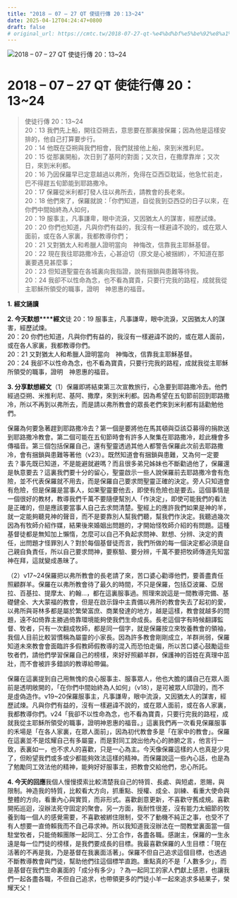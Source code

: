 ```yaml
---
title: "2018 – 07 – 27 QT 使徒行傳 20：13~24"
date: 2025-04-12T04:24:47+0800
draft: false
# original_url: https://cmtc.tw/2018-07-27-qt-%e4%bd%bf%e5%be%92%e8%a1%8c%e5%82%b3-20%ef%bc%9a1324
---
```


![2018 – 07 – 27 QT 使徒行傳 20：13\~24](/images/qt.jpg   "2018 – 07 – 27 QT 使徒行傳 20：13\~24")

# 2018 – 07 – 27 QT 使徒行傳 20：13\~24

> 使徒行傳 20：13\~24  
> 20：13 我們先上船，開往亞朔去，意思要在那裏接保羅；因為他是這樣安排的，他自己打算要步行。  
> 20：14 他既在亞朔與我們相會，我們就接他上船，來到米推利尼。  
> 20：15 從那裏開船，次日到了基阿的對面；又次日，在撒摩靠岸；又次日，來到米利都。  
> 20：16 乃因保羅早已定意越過以弗所，免得在亞西亞耽延，他急忙前走，巴不得趕五旬節能到耶路撒冷。  
> 20：17 保羅從米利都打發人往以弗所去，請教會的長老來。  
> 20：18 他們來了，保羅就說：「你們知道，自從我到亞西亞的日子以來，在你們中間始終為人如何，  
> 20：19 服事主，凡事謙卑，眼中流淚，又因猶太人的謀害，經歷試煉。  
> 20：20 你們也知道，凡與你們有益的，我沒有一樣避諱不說的，或在眾人面前，或在各人家裏，我都教導你們；  
> 20：21 又對猶太人和希臘人證明當向　神悔改，信靠我主耶穌基督。  
> 20：22 現在我往耶路撒冷去，心甚迫切（原文是心被捆綁），不知道在那裏要遇見甚麼事；  
> 20：23 但知道聖靈在各城裏向我指證，說有捆鎖與患難等待我。  
> 20：24 我卻不以性命為念，也不看為寶貴，只要行完我的路程，成就我從主耶穌所領受的職事，證明　神恩惠的福音。

**1.** **經文誦讀**

**2. 今天默想****經文**徒 20：19 服事主，凡事謙卑，眼中流淚，又因猶太人的謀害，經歷試煉。  
20：20 你們也知道，凡與你們有益的，我沒有一樣避諱不說的，或在眾人面前，或在各人家裏，我都教導你們。  
20：21 又對猶太人和希臘人證明當向　神悔改，信靠我主耶穌基督。  
20：24 我卻不以性命為念，也不看為寶貴，只要行完我的路程，成就我從主耶穌所領受的職事，證明　神恩惠的福音。

**3. 分享默想經文**（1）保羅即將結束第三次宣教旅行，心急要到耶路撒冷去。他們經過亞朔、米推利尼、基阿、撒摩，來到米利都。因為希望在五旬節前回到耶路撒冷，所以不再到以弗所去，而是請以弗所教會的眾長老們來到米利都有話勸勉他們。

保羅為何要急著趕到耶路撒冷去？第一個是要將他在馬其頓與亞該亞募得的捐款送到耶路撒冷教會。第二個可能在五旬節時會有許多人聚集在耶路撒冷，趁此機會多傳福音。第三個包括保羅自己，還有聖靈透過其他人都警告保羅此次前去耶路撒冷，會有捆鎖與患難等著他（v23）。既然知道會有捆鎖與患難，又為何一定要去？事先既已知道，不是能避就避嗎？而且很多弟兄姊妹也不斷勸過他了，保羅還是執意要去？這裏我們要十分的留心，聖靈啟示一些人說保羅前去耶路撒冷會有危險，並不代表保羅就不用去，而是保羅自己要求問聖靈正確的決定。旁人只知道會有危險，但是保羅是當事人，如果聖靈要他去，即使有危險也是要去。這個事情是一個很好的教材，教導我們千萬不要隨便幫別人「作決定」，即使可能我們的看法是正確的，但是應該要當事人自己去求問清楚。聖經上的應許我們如果是神的羊，就一定能夠聽見神的聲音，而不是要靠別人幫我們聽，幫我們作決定。我聽過幾次因為有牧師介紹作媒，結果後來婚姻出問題的，才開始怪牧師介紹的有問題。這種基督徒都是無知加上懶惰，怎麼可以自己不負起求問神、默想、分辨、決定的責任，出問題才怪罪別人？對於每個基督徒而言，我們所做的每一個決定都必須是自己親自負責任，所以自己要求問神，要察驗、要分辨，千萬不要把牧師傳道先知當神在拜，這就變成愚昧了。

（2）v17\~24保羅把以弗所教會的長老請了來，苦口婆心勸導他們，要善盡責任照顧群羊。保羅在以弗所教會待了最久的時間，不只是保羅，包括亞波羅、亞居拉、百基拉、提摩太、約翰…，都在這裏服事過。照理來說這是一間教導完備、基礎健全、大大蒙福的教會，但是在啟示錄中主責備以弗所的教會失去了起初的愛，以弗所與哥林多都是屬於繁榮富庶、商業發達的地方，越是這樣，教會就越多的問題，遠不如倚靠主勝過倚靠環境能夠使我們生命成長。長老這個字有時候翻譯監督、牧者，只有一次翻成牧師，都是同一個字，就是保羅按立來牧養教會的領袖，我個人目前比較習慣稱為屬靈的小家長。因為許多教會剛剛成立，羊群尚弱，保羅知道未來教會會面臨許多假教師假教導的混入而恐怕走偏，所以苦口婆心鼓勵這些牧者們，請他們學習保羅自己的榜樣，來好好照顧羊群，保護神的百姓在真理中茁壯，而不會被許多錯誤的教導給帶偏。

保羅在這裏提到自己用無愧的良心服事主、服事眾人，他也大膽的講自己在眾人面前是透明敞開的，「在你們中間始終為人如何」（v18），是可被眾人印證的，而不是虛偽造作。v19\~20保羅服事主，凡事謙卑，眼中流淚，又因猶太人的謀害，經歷試煉。凡與你們有益的，沒有一樣避諱不說的，或在眾人面前，或在各人家裏，我都教導你們。v24「我卻不以性命為念，也不看為寶貴，只要行完我的路程，成就我從主耶穌所領受的職事，證明神恩惠的福音。」這裏我們再一次看見保羅服事的禾場是「在各人家裏，在眾人面前」，因為初代教會多是「在家中的教會」。保羅在這裏並不是炫耀自己有多屬靈，而是對同工說出他內心的肺腑之言，他言行一致，表裏如一，也不求人的喜歡，只是一心為主。今天像保羅這樣的人也真是少見了，但盼望我們或多或少都能夠效法這樣的精神。而保羅說這一些內心話，也是為了勉勵同工效法他的精神，能夠好好服事主，把教會交給他們，忠心所託。

**4. 今天的回應**我個人慢慢摸索比較清楚我自己的特質、長處、與短處，恩賜，與限制。神造我的特質，比較看大方向，抓重點、授權、成全、訓練、看重大使命與整體的方向，看重內心與實質，而非形式。喜歡創意更新，不喜歡守舊成規。喜歡開拓巡迴，沒辦法死守固定的聚會。另一方面，我耐性很差，沒有能力太細節的牧養到每一個人的感覺需要，不喜歡被綁住限制，受不了動機不純正之事，也受不了有人想要一直倚賴我而不自己尋求神。所以我知道我沒辦法在一間教堂裏面當一個駐堂牧者，只能倚賴團隊一起同工、分工合作，各盡各職。感謝主，保羅的一生永遠是每一位門徒的榜樣，是我們要成長的目標。我最喜歡保羅的人生目標：「現在活著的不再是我，乃是基督在我裏面活著」。保羅不但自己追求這個目標，也透過不斷教導教會與門徒，幫助他們往這個標竿直跑。重點真的不是「人數多少」，而是基督在我們生命裏面的「成分有多少」？為一起同工的家人們獻上感恩，也讓我們一起各盡各職，不但自己追求，也帶領更多的門徒小羊一起來追求多結果子，榮耀天父！